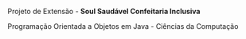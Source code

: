 Projeto de Extensão - **Soul Saudável Confeitaria Inclusiva**

Programação Orientada a Objetos em Java - Ciências da Computação
